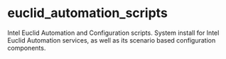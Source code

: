 # euclid_automation_scripts
Intel Euclid Automation and Configuration scripts.
System install for Intel Euclid Automation services,
as well as its scenario based configuration components.

